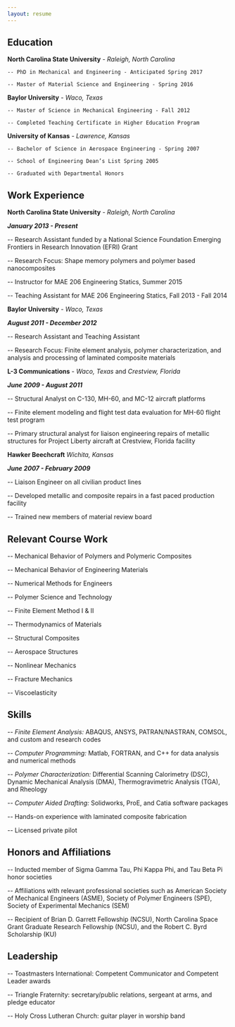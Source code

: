 ```yaml
---
layout: resume
---
```

## Education
__North Carolina State University__ - *Raleigh, North Carolina*

    -- PhD in Mechanical and Engineering - Anticipated Spring 2017

    -- Master of Material Science and Engineering - Spring 2016


__Baylor University__ - *Waco, Texas*

    -- Master of Science in Mechanical Engineering - Fall 2012

    -- Completed Teaching Certificate in Higher Education Program


__University of Kansas__ - *Lawrence, Kansas*

    -- Bachelor of Science in Aerospace Engineering - Spring 2007

    -- School of Engineering Dean’s List Spring 2005

    -- Graduated with Departmental Honors


## Work Experience
__North Carolina State University__ - *Raleigh, North Carolina*

__*January 2013 - Present*__

-- Research Assistant funded by a National Science Foundation Emerging Frontiers in Research Innovation (EFRI) Grant

-- Research Focus: Shape memory polymers and polymer based nanocomposites

-- Instructor for MAE 206 Engineering Statics, Summer 2015

-- Teaching Assistant for MAE 206 Engineering Statics, Fall 2013 - Fall 2014

__Baylor University__ - *Waco, Texas*

__*August 2011 - December 2012*__

-- Research Assistant and Teaching Assistant

-- Research Focus: Finite element analysis, polymer characterization, and analysis and processing of laminated composite materials

__L-3 Communications__ - *Waco, Texas* and *Crestview, Florida*

__*June 2009 - August 2011*__

-- Structural Analyst on C-130, MH-60, and MC-12 aircraft platforms

-- Finite element modeling and flight test data evaluation for MH-60 flight test program

-- Primary structural analyst for liaison engineering repairs of metallic structures for  Project Liberty aircraft at Crestview, Florida facility

__Hawker Beechcraft__ *Wichita, Kansas*

__*June 2007 - February 2009*__

-- Liaison Engineer on all civilian product lines

-- Developed metallic and composite repairs in a fast paced production facility

-- Trained new members of material review board

## Relevant Course Work
-- Mechanical Behavior of Polymers and Polymeric Composites

-- Mechanical Behavior of Engineering Materials

-- Numerical Methods for Engineers

-- Polymer Science and Technology

-- Finite Element Method I & II

-- Thermodynamics of Materials

-- Structural Composites

-- Aerospace Structures

-- Nonlinear Mechanics

-- Fracture Mechanics

-- Viscoelasticity

## Skills
-- *Finite Element Analysis:* ABAQUS, ANSYS, PATRAN/NASTRAN, COMSOL, and custom and research codes

-- *Computer Programming:* Matlab, FORTRAN, and C++ for data analysis and numerical methods

-- *Polymer Characterization:* Differential Scanning Calorimetry (DSC), Dynamic Mechanical Analysis	(DMA), Thermogravimetric Analysis (TGA), and Rheology

-- *Computer Aided Drafting:* Solidworks, ProE, and Catia software packages

-- Hands-on experience with laminated composite fabrication

-- Licensed private pilot

## Honors and Affiliations
-- Inducted member of Sigma Gamma Tau, Phi Kappa Phi, and Tau Beta Pi honor societies

-- Affiliations with relevant professional societies such as American Society of Mechanical Engineers (ASME), Society of Polymer	Engineers (SPE), Society of Experimental Mechanics (SEM)

-- Recipient of Brian D. Garrett Fellowship (NCSU), North Carolina Space Grant Graduate Research Fellowship (NCSU), and the Robert C. Byrd Scholarship (KU)

## Leadership
-- Toastmasters International: Competent Communicator and Competent Leader awards

-- Triangle Fraternity: secretary/public relations, sergeant at arms, and pledge educator

-- Holy Cross Lutheran Church: guitar player in worship band
